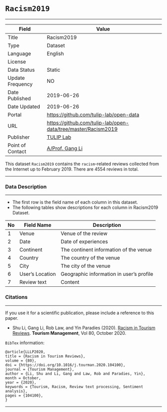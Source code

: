 # `Racism2019`
---

| Field | Value |
| --- | --- |
| Title | Racism2019 |
| Type | Dataset |
| Language | English |
| License |   |
| Data Status | Static |
| Update Frequency | NO |
| Date Published | 2019-06-26  |
| Date Updated |  2019-06-26 |
| Portal | https://github.com/tulip-lab/open-data |
| URL | https://github.com/tulip-lab/open-data/tree/master/Racism2019|
| Publisher |[TULIP Lab](http://www.tulip.org.au/) |
| Point of Contact |[A/Prof. Gang Li](https://github.com/tuliplab) |


This dataset `Racism2019` contains the `racism`-related reviews collected from the Internet up to February 2019. There are 4554 reviews in total.

---
### Data Description
---

* The first row is the field name of each column in this dataset.
* The following tables show descriptions for each column in Racism2019 Dataset.


| No| Field Name 		| Description|
|---|---|---|
| 1 | Venue 				| Venue of the review  
| 2 | Date  				| Date of experiences 
| 3 | Continent 			| The continent information of the venue | int64 |
| 4 | Country 			| The country of the venue | int64 |
| 5 | City 	 			| The city of the venue | int64 |
| 6 | User’s Location 	| Geographic information in user’s profile | int64 |
| 7 | Review text 		| Content  | int64 |


### Citations
---

If you use it for a scientific publication, please include a reference to this paper.


* Shu Li, Gang Li, Rob Law, and Yin Paradies (2020). [Racism in Tourism Reviews](https://doi.org/10.1016/j.tourman.2020.104100). **Tourism Management**, Vol 80, October 2020.


`BibTex` information:

    @article{LLLP2020,
    title = {Racism in Tourism Reviews},
    volume = {80},
    doi = {https://doi.org/10.1016/j.tourman.2020.104100},
    journal = {Tourism Management},
    author = {Li, Shu and Li, Gang and Law, Rob and Paradies, Yin},
    month = October,
    year = {2020},
    keywords = {Tourism, Racism, Review text processing, Sentiment analysis},
    pages = {104100},
    }


---

